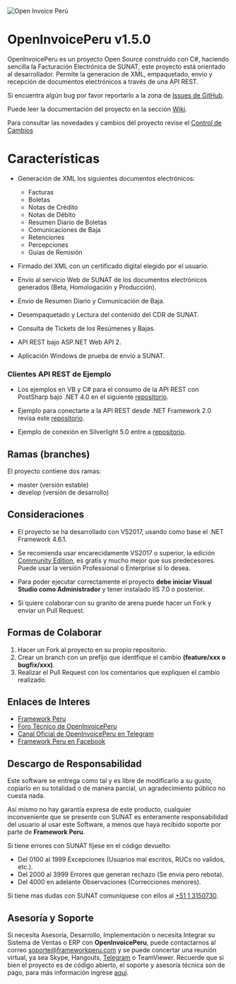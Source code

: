 ![Open Invoice Perú](http://frameworkperu.com/OpenInvoicePeruLogo.png "Open Invoice Perú")
# OpenInvoicePeru v1.5.0 #
OpenInvoicePeru es un proyecto Open Source construido con C#, haciendo sencilla la Facturación Electrónica de SUNAT, este proyecto está orientado al desarrollador.
Permite la generacion de XML, empaquetado, envío y recepción de documentos electrónicos a través de una API REST.

Si encuentra algún bug por favor reportarlo a la zona de [Issues de GitHub](https://github.com/FrameworkPeru/facturacionelectronicasunat/issues).

Puede leer la documentación del proyecto en la sección [Wiki](https://github.com/FrameworkPeru/openinvoiceperu/wiki).

Para consultar las novedades y cambios del proyecto revise el [Control de Cambios](CHANGELOG.md)

# Características #
- Generación de XML los siguientes documentos electrónicos:
  - Facturas
  - Boletas 
  - Notas de Crédito
  - Notas de Débito
  - Resumen Diario de Boletas
  - Comunicaciones de Baja
  - Retenciones
  - Percepciones
  - Guías de Remisión
 
- Firmado del XML con un certificado digital elegido por el usuario.
- Envío al servicio Web de SUNAT de los documentos electrónicos generados (Beta, Homologación y Producción).
- Envío de Resumen Diario y Comunicación de Baja.
- Desempaquetado y Lectura del contenido del CDR de SUNAT.
- Consulta de Tickets de los Resúmenes y Bajas.
- API REST bajo ASP.NET Web API 2.
- Aplicación Windows de prueba de envío a SUNAT.

### Clientes API REST de Ejemplo ###
- Los ejemplos en VB y C# para el consumo de la API REST con PostSharp bajo .NET 4.0 en el siguiente [repositorio](https://goo.gl/adgBmv).

- Ejemplo para conectarte a la API REST desde .NET Framework 2.0 revisa este [repositorio](https://goo.gl/wGkAmu).

- Ejemplo de conexión en Silverlight 5.0 entre a [repositorio](https://github.com/FrameworkPeru/ClienteSLOpenInvoicePeru).

## Ramas (branches) ##

El proyecto contiene dos ramas:

- master (versión estable)
- develop (versión de desarrollo)

## Consideraciones ##
- El proyecto se ha desarrollado con VS2017, usando como base el .NET Framework 4.6.1.
- Se recomienda usar encarecidamente VS2017 o superior, la edición [Community Edition](https://www.visualstudio.com/downloads/download-visual-studio-vs), es gratis y mucho mejor que sus predecesores.
Puede usar la versión Professional o Enterprise si lo desea.

- Para poder ejecutar correctamente el proyecto **debe iniciar Visual Studio como Administrador** y tener instalado IIS 7.0 o posterior.

- Si quiere colaborar con su granito de arena puede hacer un Fork y enviar un Pull Request.

## Formas de Colaborar ##

1) Hacer un Fork al proyecto en su propio repositorio.
2) Crear un branch con un prefijo que identfique el cambio **(feature/xxx o bugfix/xxx)**.
3) Realizar el Pull Request con los comentarios que expliquen el cambio realizado.

## Enlaces de Interes ##

- [Framework Peru](http://frameworkperu.com)
- [Foro Técnico de OpenInvoicePeru](http://forotecnico.frameworkperu.com)
- [Canal Oficial de OpenInvoicePeru en Telegram](http://t.me/OpenInvoicePeru)
- [Framework Peru en Facebook](http://facebook.com/FrameworkPe)

## Descargo de Responsabilidad ##

Este software se entrega como tal y es libre de modificarlo a su gusto, copiarlo en su totalidad 
o de manera parcial, un agradecimiento público no cuesta nada.

Así mismo no hay garantía expresa de este producto, cualquier inconveniente que se presente con SUNAT 
es enteramente responsabilidad del usuario al usar este Software, a menos que haya recibido soporte por parte de **Framework Peru**. 

Si tiene errores con SUNAT fíjese en el código devuelto:

- Del 0100 al 1999 Excepciones (Usuarios mal escritos, RUCs no validos, etc.).
- Del 2000 al 3999 Errores que generan rechazo (Se envia pero rebota).
- Del 4000 en adelante Observaciones (Correcciones menores).

Si tiene mas dudas con SUNAT comuníquese con ellos al [+51 1 3150730](tel:+5113150730).

## Asesoría y Soporte ##


Si necesita Asesoría, Desarrollo, Implementación o necesita Integrar su Sistema de Ventas o ERP con **OpenInvoicePeru**, puede contactarnos al correo [soporte@frameworkperu.com](mailto:soporte@frameworkperu.com) y se puede concertar una reunión virtual, ya sea Skype, Hangouts, [Telegram](http://t.me/ErickOrlando) o TeamViewer.
Recuerde que si bien el proyecto es de código abierto, el soporte y asesoría técnica son de pago, para más información ingrese [aquí](https://goo.gl/9xkUtB).
